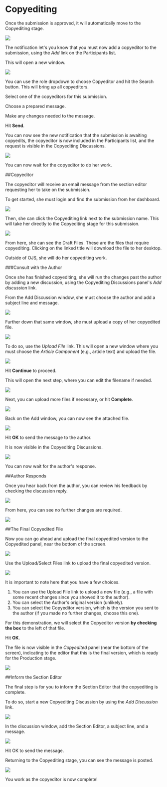 # Copyediting

Once the submission is approved, it will automatically move to the Copyediting stage.

![](learning-ojs-3-ed-copyediting.png)

The notification let's you know that you must now add a copyeditor to the submission, using the *Add* link on the Participants list.

This will open a new window.

![](learning-ojs-3-ed-copyediting-add.png)

You can use the role dropdown to choose Copyeditor and hit the Search button. This will bring up all copyeditors.

Select one of the copyeditors for this submission.

Choose a prepared message.

Make any changes needed to the message.

Hit **Send**.

You can now see the new notification that the submission is awaiting copyedits, the copyeditor is now included in the Participants list, and the request is visible in the Copyediting Discussions.

![](learning-ojs-3-ed-copyediting-add-dash.png)

You can now wait for the copyeditor to do her work.

##Copyeditor

The copyeditor will receive an email message from the section editor requesting her to take on the submission.

To get started, she must login and find the submission from her dashboard.

![](learning-ojs-3-ce-dash.png)

Then, she can click the Copyediting link next to the submission name. This will take her directly to the Copyediting stage for this submission.

![](learning-ojs-3-ce-submission.png)

From here, she can see the Draft Files. These are the files that require copyediting. Clicking on the linked title will download the file to her desktop.

Outside of OJS, she will do her copyediting work. 

###Consult with the Author

Once she has finished copyediting, she will run the changes past the author by adding a new discussion, using the Copyediting Discussions panel's *Add discussion* link.

From the Add Discussion window, she must choose the author and add a subject line and message.

![](learning-ojs-3-ce-add-discussion.png)

Further down that same window, she must upload a copy of her copyedited file.

![](learning-ojs-3-ce-add-discussion2.png)

To do so, use the *Upload File* link. This will open a new window where you must choose the *Article Component* (e.g., article text) and upload the file.

![](learning-ojs-3-ce-upload1.png)

Hit **Continue** to proceed.

This will open the next step, where you can edit the filename if needed.

![](learning-ojs-3-ce-upload2.png)

Next, you can upload more files if necessary, or hit **Complete**.

![](learning-ojs-3-ce-upload3.png)

Back on the Add window, you can now see the attached file.

![](learning-ojs-3-ce-upload4.png)

Hit **OK** to send the message to the author.

It is now visible in the Copyediting Discussions.

![](learning-ojs-3-ce-discussion.png)

You can now wait for the author's response.

##Author Responds

Once you hear back from the author, you can review his feedback by checking the discussion reply.

![](learning-ojs-3-se-author-copyedits.png)

From here, you can see no further changes are required.

![](learning-ojs-3-se-author-copyedits-reply.png)


##The Final Copyedited File

Now you can go ahead and upload the final copyedited version to the Copyedited panel, near the bottom of the screen.

![](learning-ojs-3-ce-copyedited.png)

Use the Upload/Select Files link to upload the final copyedited version.

![](learning-ojs-3-ce-copyedited-upload-select.png)

It is important to note here that you have a few choices.

1. You can use the Upload File link to upload a new file (e.g., a file with some recent changes since you showed it to the author).
2. You can select the Author's original version (unlikely).
3. You can select the Copyeditor version, which is the version you sent to the author (if you made no further changes, choose this one).

For this demonstration, we will select the Copyeditor version **by checking the box** to the left of that file.

Hit **OK**.

The file is now visible in the *Copyedited* panel (near the bottom of the screen), indicating to the editor that this is the final version, which is ready for the Production stage.

![](learning-ojs-3-ce-copyedited2.png)

##Inform the Section Editor

The final step is for you to inform the Section Editor that the copyediting is complete.

To do so, start a new Copyediting Discussion by using the *Add Discussion* link.

![](learning-ojs-3-ce-copyedited-final.png)

In the discussion window, add the Section Editor, a subject line, and a message.

![](learning-ojs-3-ce-copyedited-discussion.png)

Hit OK to send the message.

Returning to the Copyediting stage, you can see the message is posted.

![](learning-ojs-3-ce-copyedited-done.png)

You work as the copyeditor is now complete!


